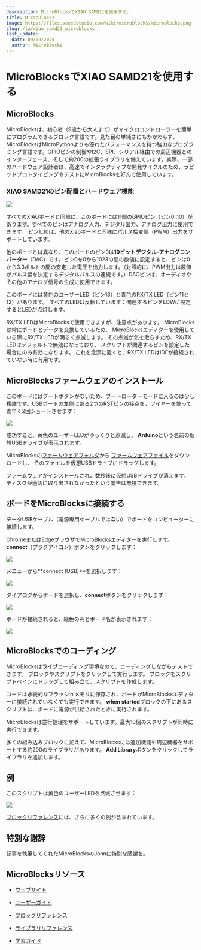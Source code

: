 ```yaml
---
description: MicroBlocksでXIAO SAMD21を使用する。
title: MicroBlocks
image: https://files.seeedstudio.com/wiki/microblocks/microblocks.png
slug: /ja/xiao_samd21_microblocks
last_update:
  date: 09/09/2025
  author: MicroBlocks
---
```


# MicroBlocksでXIAO SAMD21を使用する

## MicroBlocks

MicroBlocksは、初心者（9歳から大人まで）がマイクロコントローラーを簡単にプログラムできるブロック言語です。見た目の単純さにもかかわらず、MicroBlocksはMicroPythonよりも優れたパフォーマンスを持つ強力なプログラミング言語です。GPIOピンの制御やI2C、SPI、シリアル経由での周辺機器とのインターフェース、そして約200の拡張ライブラリを備えています。実際、一部のハードウェア設計者は、高速でインタラクティブな開発サイクルのため、ラピッドプロトタイピングやテストにMicroBlocksを好んで使用しています。

### XIAO SAMD21のピン配置とハードウェア機能

<div style={{textAlign:'center'}}><img src="https://files.seeedstudio.com/wiki/microblocks/xiao-pinout-samd21.jpg" style={{width:600, height:'auto'}}/></div>

すべてのXIAOボードと同様に、このボードには11個のGPIOピン（ピン0..10）があります。すべてのピンはアナログ入力、デジタル出力、アナログ出力に使用できます。
ピン1..10は、他のXiaoボードと同様にパルス幅変調（PWM）出力をサポートしています。

他のボードとは異なり、このボードのピン0は**10ビットデジタル-アナログコンバーター**（DAC）です。ピン0を0から1023の間の数値に設定すると、ピンは0から3.3ボルトの間の安定した電圧を出力します。（対照的に、PWM出力は数値がパルス幅を決定するデジタルパルスの連続です。）DACピンは、オーディオやその他のアナログ信号の生成に使用できます。

このボードには黄色のユーザーLED（ピン13）と青色のRX/TX LED（ピン11と12）があります。
すべてのLEDは反転しています：関連するピンをLOWに設定するとLEDが点灯します。

RX/TX LEDはMicroBlocksで使用できますが、注意点があります。
MicroBlocksは常にボードとデータを交換しているため、
MicroBlocksエディターを使用している際にRX/TX LEDが明るく点滅します。
その点滅が気を散らすため、RX/TX LEDはデフォルトで無効になっており、
スクリプトが関連するピンを設定した場合にのみ有効になります。
これを念頭に置くと、RX/TX LEDはIDEが接続されていない時に有用です。

## MicroBlocksファームウェアのインストール

このボードにはブートボタンがないため、ブートローダーモードに入るのは少し複雑です。USBポートの左側にある2つのRSTピンの接点を、ワイヤーを使って素早く2回ショートさせます：

<div style={{textAlign:'center'}}><img src="https://files.seeedstudio.com/wiki/Seeeduino-XIAO/img/XIAO-reset.gif" style={{width:400, height:'auto'}}/></div>

成功すると、黄色のユーザーLEDがゆっくりと点滅し、
**Arduino**という名前の仮想USBドライブが表示されます。

MicroBlocksの[ファームウェアフォルダ](https://microblocks.fun/downloads/latest/vm)から
[ファームウェアファイル](https://microblocks.fun/downloads/latest/vm/vm_xiao_samd21.uf2)をダウンロードし、
そのファイルを仮想USBドライブにドラッグします。

ファームウェアがインストールされ、数秒後に仮想USBドライブが消えます。
ディスクが適切に取り出されなかったという警告は無視できます。

## ボードをMicroBlocksに接続する

データUSBケーブル（電源専用ケーブルでは**ない**）でボードをコンピューターに接続します。

ChromeまたはEdgeブラウザで[MicroBlocksエディター](https://microblocks.fun/run/microblocks.html)を実行します。
**connect**（プラグアイコン）ボタンをクリックします：

<div style={{textAlign:'center'}}><img src="https://files.seeedstudio.com/wiki/microblocks/connect-button.png" style={{width:300, height:'auto'}}/></div>

メニューから**connect (USB)**を選択します：

<div style={{textAlign:'center'}}><img src="https://files.seeedstudio.com/wiki/microblocks/connect-menu.png" style={{width:300, height:'auto'}}/></div>

ダイアログからボードを選択し、**connect**ボタンをクリックします：

<div style={{textAlign:'center'}}><img src="https://files.seeedstudio.com/wiki/microblocks/connect-dialog-samd21.png" style={{width:400, height:'auto'}}/></div>

ボードが接続されると、緑色の円とボード名が表示されます：

<div style={{textAlign:'center'}}><img src="https://files.seeedstudio.com/wiki/microblocks/connected-samd21.png" style={{width:300, height:'auto'}}/></div>

## MicroBlocksでのコーディング

MicroBlocksは**ライブ**コーディング環境なので、コーディングしながらテストできます。
ブロックやスクリプトをクリックして実行します。
ブロックをスクリプトペインにドラッグして組み立て、スクリプトを作成します。

コードは永続的なフラッシュメモリに保存され、ボードがMicroBlocksエディターに接続されていなくても実行できます。
**when started**ブロックの下にあるスクリプトは、ボードに電源が供給されたときに実行されます。

MicroBlocksは並行処理をサポートしています。最大10個のスクリプトが同時に実行できます。

多くの組み込みブロックに加えて、MicroBlocksには追加機能や周辺機器をサポートする約200のライブラリがあります。
**Add Library**ボタンをクリックしてライブラリを追加します。

## 例

このスクリプトは黄色のユーザーLEDを点滅させます：

<div style={{textAlign:'center'}}><img src="https://files.seeedstudio.com/wiki/microblocks/xiao-blink.png" style={{width:200, height:'auto'}}/></div>

[ブロックリファレンス](https://wiki.microblocks.fun/en/reference_manual)には、さらに多くの例が含まれています。

## 特別な謝辞

記事を執筆してくれたMicroBlocksのJohnに特別な感謝を。

## MicroBlocksリソース

- [ウェブサイト](https://microblocks.fun)

- [ユーザーガイド](https://wiki.microblocks.fun/en/ide)

- [ブロックリファレンス](https://wiki.microblocks.fun/en/reference_manual)

- [ライブラリリファレンス](https://wiki.microblocks.fun/en/libraries)

- [学習ガイド](https://learn.microblocks.fun)